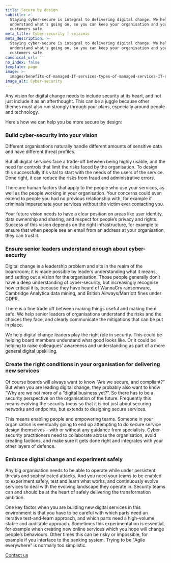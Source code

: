 ```yaml
---
title: Secure by design
subtitle: >-
  Staying cyber-secure is integral to delivering digital change. We help you
  understand what's going on, so you can keep your organisation and your
  customers safe.
meta_title: Cyber-security | seizzmic
meta_description: >-
  Staying cyber-secure is integral to delivering digital change. We help you
  understand what's going on, so you can keep your organisation and your
  customers safe.
canonical_url: ''
no_index: false
template: page
image: >-
  images/benefits-of-managed-IT-services-types-of-managed-services-IT-service-management-computer-management-services.jpeg
image_alt: Cyber-security
---
```

Any vision for digital change needs to include security at its heart, and not just include it as an afterthought. This can be a juggle because other themes must also run strongly through your plans, especially around people and technology.

Here's how we can help you be more secure by design:

### Build cyber-security into your vision

Different organisations naturally handle different amounts of sensitive data and have different threat profiles.

But all digital services face a trade-off between being highly usable, and the need for controls that limit the risks faced by the organisation. To design this successfully it's vital to start with the needs of the users of the service. Done right, it can reduce the risks from fraud and administrative errors.

There are human factors that apply to the people who use your services, as well as the people working in your organisation. Your concerns could even extend to people you had no previous relationship with, for example if criminals impersonate your services without the victim ever contacting you.

Your future vision needs to have a clear position on areas like user identity, data ownership and sharing, and respect for people’s privacy and rights. Success of this vision depends on the right infrastructure, for example to ensure that when people see an email from an address at your organisation, they can trust it.

### Ensure senior leaders understand enough about cyber-security

Digital change is a leadership problem and sits in the realm of the boardroom; it is made possible by leaders understanding what it means, and setting out a vision for the organisation. Those people generally don’t have a deep understanding of cyber-security, but increasingly recognise how critical it is, because they have heard of WannaCry ransomware, Cambridge Analytica data mining, and British Airways/Marriott fines under GDPR.

There is a fine trade off between making things useful and making them safe. We help senior leaders of organisations understand the risks and the choices they face, and clearly communicate the mitigations that can be put in place.

We help digital change leaders play the right role in security. This could be helping board members understand what good looks like. Or it could be helping to raise colleagues’ awareness and understanding as part of a more general digital upskilling.

### Create the right conditions in your organisation for delivering new services

Of course boards will always want to know “Are we secure, and compliant?” But when you are leading digital change, they probably also want to know “Why are we not more of a “digital business yet?”. So there has to be a security perspective on the organisation of the future. Frequently this means evolving the security focus so that it is not just about securing networks and endpoints, but extends to designing secure services.

This means enabling people and empowering teams. Someone in your organisation is eventually going to end up attempting to do secure service design themselves – with or without any guidance from specialists. Cyber-security practitioners need to collaborate across the organisation, avoid creating factions, and make sure it gets done right and integrates with your other layers of defence.

### Embrace digital change and experiment safely

Any big organisation needs to be able to operate while under persistent threats and sophisticated attacks. And you need your teams to be enabled to experiment safely, test and learn what works, and continuously evolve services to deal with the evolving landscape they operate in. Security teams can and should be at the heart of safely delivering the transformation ambition.

One key factor when you are building new digital services in this environment is that you have to be careful with which parts need an iterative test-and-learn approach, and which parts need a high-volume, stable and auditable approach. Sometimes this experimentation is essential, for example when creating new online services which you hope will change people’s behaviours. Other times this can be risky or impossible, for example if you  interface to the banking system. Trying to be "Agile everywhere" is normally too simplistic.

[Contact us](https://seizzmic.com/contact)
